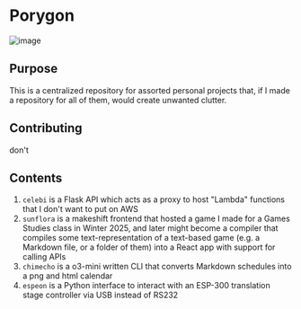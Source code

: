 # Porygon
![image](https://archives.bulbagarden.net/media/upload/thumb/8/8e/0137Porygon.png/500px-0137Porygon.png)

## Purpose
This is a centralized repository for assorted personal projects that, if I made a repository for all of them, would create unwanted clutter.

## Contributing
don't

## Contents
1. `celebi` is a Flask API which acts as a proxy to host "Lambda" functions that I don't want to put on AWS
2. `sunflora` is a makeshift frontend that hosted a game I made for a Games Studies class in Winter 2025, and later might become a compiler that compiles some text-representation of a text-based game (e.g. a Markdown file, or a folder of them) into a React app with support for calling APIs
3. `chimecho` is a o3-mini written CLI that converts Markdown schedules into a png and html calendar
4. `espeon` is a Python interface to interact with an ESP-300 translation stage controller via USB instead of RS232
